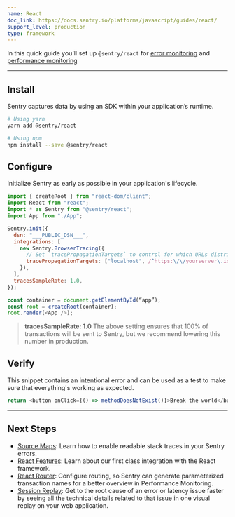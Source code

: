 ```yaml
---
name: React
doc_link: https://docs.sentry.io/platforms/javascript/guides/react/
support_level: production
type: framework
---
```


In this quick guide you’ll set up `@sentry/react` for [error monitoring](https://docs.sentry.io/platforms/javascript/guides/react/) and [performance monitoring](https://docs.sentry.io/platforms/javascript/guides/react/performance/)

---

## Install

Sentry captures data by using an SDK within your application’s runtime.

```bash
# Using yarn
yarn add @sentry/react

# Using npm
npm install --save @sentry/react
```

## Configure

Initialize Sentry as early as possible in your application's lifecycle.

```javascript
import { createRoot } from "react-dom/client";
import React from "react";
import * as Sentry from "@sentry/react";
import App from "./App";

Sentry.init({
  dsn: "___PUBLIC_DSN___",
  integrations: [
    new Sentry.BrowserTracing({
      // Set `tracePropagationTargets` to control for which URLs distributed tracing should be enabled
      tracePropagationTargets: ["localhost", /^https:\/\/yourserver\.io\/api/],
    }),
  ],
  tracesSampleRate: 1.0,
});

const container = document.getElementById(“app”);
const root = createRoot(container);
root.render(<App />);
```

> **tracesSampleRate: 1.0**
> The above setting ensures that 100% of transactions will be sent to Sentry, but we recommend lowering this number in production.

## Verify

This snippet contains an intentional error and can be used as a test to make sure that everything's working as expected.

```javascript
return <button onClick={() => methodDoesNotExist()}>Break the world</button>;
```

---

## Next Steps

- [Source Maps](https://docs.sentry.io/platforms/javascript/guides/react/sourcemaps/): Learn how to enable readable stack traces in your Sentry errors.
- [React Features](https://docs.sentry.io/platforms/javascript/guides/react/features/): Learn about our first class integration with the React framework.
- [React Router](https://docs.sentry.io/platforms/javascript/guides/react/configuration/integrations/react-router/): Configure routing, so Sentry can generate parameterized transaction names for a better overview in Performance Monitoring.
- [Session Replay](https://docs.sentry.io/platforms/javascript/guides/react/session-replay/): Get to the root cause of an error or latency issue faster by seeing all the technical details related to that issue in one visual replay on your web application.
